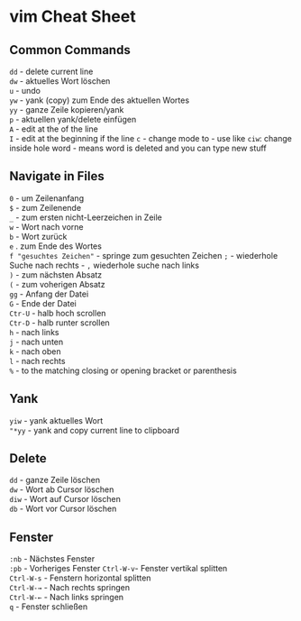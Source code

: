 # vim Cheat Sheet
## Common Commands
`dd` - delete current line  
`dw` - aktuelles Wort löschen  
`u` - undo  
`yw` - yank (copy) zum Ende des aktuellen Wortes  
`yy` - ganze Zeile kopieren/yank  
`p` - aktuellen yank/delete einfügen  
`A` - edit at the of the line  
`I` - edit at the beginning if the line
`c` - change mode to - use like `ciw`: change inside hole word - means word is deleted and you can type new stuff

## Navigate in Files
`0` - um Zeilenanfang  
`$` - zum Zeilenende  
`_` - zum ersten nicht-Leerzeichen in Zeile  
`w` - Wort nach vorne  
`b` - Wort zurück  
`e` . zum Ende des Wortes  
`f "gesuchtes Zeichen"` - springe zum gesuchten Zeichen `;` - wiederhole Suche nach rechts - `,` wiederhole suche nach links  
`)` - zum nächsten Absatz  
`(` - zum voherigen Absatz  
`gg` - Anfang der Datei  
`G` - Ende der Datei  
`Ctr-U` - halb hoch scrollen  
`Ctr-D` - halb runter scrollen  
`h` - nach links  
`j` - nach unten  
`k` - nach oben  
`l` - nach rechts  
`%` - to the matching closing or opening bracket or parenthesis 

## Yank
`yiw` - yank aktuelles Wort  
`"*yy` - yank and copy current line to clipboard  
## Delete
`dd` - ganze Zeile löschen  
`dw` - Wort ab Cursor löschen  
`diw` - Wort auf Cursor löschen  
`db` - Wort vor Cursor löschen  
## Fenster
`:nb` - Nächstes Fenster  
`:pb` - Vorheriges Fenster
`Ctrl-W-v`- Fenster vertikal splitten  
`Ctrl-W-s` - Fenstern horizontal splitten  
`Ctrl-W-→` - Nach rechts springen  
`Ctrl-W-←` - Nach links springen  
`q` - Fenster schließen  
